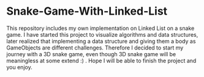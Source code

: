 # Snake-Game-With-Linked-List
This repository includes my own implementation on Linked List on a snake game. I have started this project to visualize algorithms and data structures, later realized that implementing a data structure and giving them a body as GameObjects are different challenges. Therefore I decided to start my journey with a 3D snake game, even though 3D snake game will be meaningless at some extend :) . Hope I will be able to finish the project and you enjoy. 
